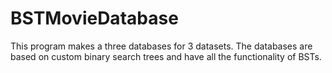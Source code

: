# BSTMovieDatabase
This program makes a three databases for 3 datasets. The databases are based on custom binary search trees and have all the functionality of BSTs. 
